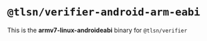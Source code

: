 # `@tlsn/verifier-android-arm-eabi`

This is the **armv7-linux-androideabi** binary for `@tlsn/verifier`
